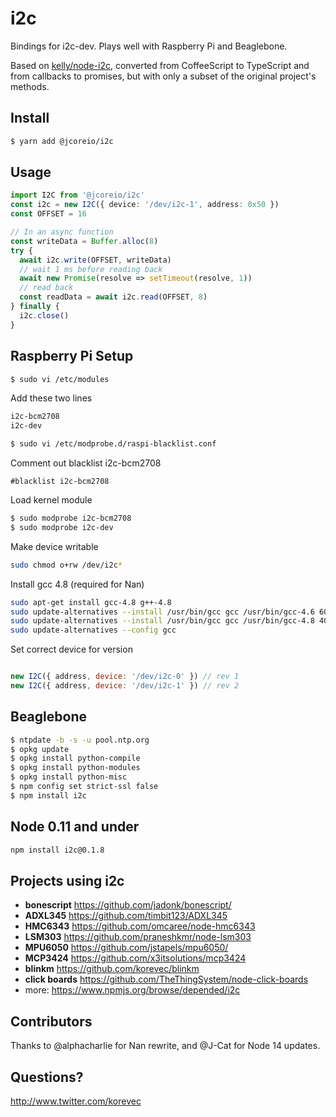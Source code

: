 # i2c

Bindings for i2c-dev. Plays well with Raspberry Pi and Beaglebone.

Based on [kelly/node-i2c](https://github.com/kelly/node-i2c), converted from CoffeeScript
to TypeScript and from callbacks to promises, but with only a subset of the original
project's methods.

## Install

````bash
$ yarn add @jcoreio/i2c
````

## Usage

```typescript
import I2C from '@jcoreio/i2c'
const i2c = new I2C({ device: '/dev/i2c-1', address: 0x50 })
const OFFSET = 16

// In an async function
const writeData = Buffer.alloc(8)
try {
  await i2c.write(OFFSET, writeData)
  // wait 1 ms before reading back
  await new Promise(resolve => setTimeout(resolve, 1))
  // read back
  const readData = await i2c.read(OFFSET, 8)
} finally {
  i2c.close()
}
```

## Raspberry Pi Setup

```bash
$ sudo vi /etc/modules
```

Add these two lines

```bash
i2c-bcm2708 
i2c-dev
```

```bash
$ sudo vi /etc/modprobe.d/raspi-blacklist.conf
```

Comment out blacklist i2c-bcm2708

```
#blacklist i2c-bcm2708
```

Load kernel module

```bash
$ sudo modprobe i2c-bcm2708
$ sudo modprobe i2c-dev
```

Make device writable 

```bash
sudo chmod o+rw /dev/i2c*
```

Install gcc 4.8 (required for Nan)

```bash
sudo apt-get install gcc-4.8 g++-4.8
sudo update-alternatives --install /usr/bin/gcc gcc /usr/bin/gcc-4.6 60 --slave /usr/bin/g++ g++ /usr/bin/g++-4.6
sudo update-alternatives --install /usr/bin/gcc gcc /usr/bin/gcc-4.8 40 --slave /usr/bin/g++ g++ /usr/bin/g++-4.8
sudo update-alternatives --config gcc 
```

Set correct device for version

```javascript

new I2C({ address, device: '/dev/i2c-0' }) // rev 1
new I2C({ address, device: '/dev/i2c-1' }) // rev 2

```

## Beaglebone

```bash
$ ntpdate -b -s -u pool.ntp.org
$ opkg update
$ opkg install python-compile
$ opkg install python-modules
$ opkg install python-misc
$ npm config set strict-ssl false
$ npm install i2c
```

## Node 0.11 and under

```bash
npm install i2c@0.1.8
```

## Projects using i2c

- **bonescript** https://github.com/jadonk/bonescript/
- **ADXL345** https://github.com/timbit123/ADXL345 
- **HMC6343** https://github.com/omcaree/node-hmc6343
- **LSM303** https://github.com/praneshkmr/node-lsm303
- **MPU6050** https://github.com/jstapels/mpu6050/
- **MCP3424** https://github.com/x3itsolutions/mcp3424
- **blinkm** https://github.com/korevec/blinkm
- **click boards** https://github.com/TheThingSystem/node-click-boards
- more: https://www.npmjs.org/browse/depended/i2c

## Contributors

Thanks to @alphacharlie for Nan rewrite, and @J-Cat for Node 14 updates.

## Questions?

http://www.twitter.com/korevec
